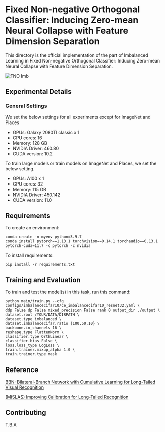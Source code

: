 # Fixed Non-negative Orthogonal Classifier: Inducing Zero-mean Neural Collapse with Feature Dimension Separation

This directory is the official implementation of the part of Imbalanced Learning in Fixed Non-negative Orthogonal Classifier: Inducing Zero-mean Neural Collapse with Feature Dimension Separation.

<img src="figures/fno_imb.jpg" alt="FNO Imb">

## Experimental Details

### General Settings

We set the below settings for all experiments except for ImageNet and Places

- GPUs: Galaxy 2080TI classic x 1
- CPU cores: 16
- Memory: 128 GB
- NVIDIA Driver: 460.80
- CUDA version: 10.2

To train large models or train models on ImageNet and Places, we set the below setting.

- GPUs: A100 x 1
- CPU cores: 32
- Memory: 115 GB
- NVIDIA Driver: 450.142
- CUDA version: 11.0


## Requirements

To create an environment:

```setup
conda create -n myenv python=3.9.7
conda install pytorch==1.13.1 torchvision==0.14.1 torchaudio==0.13.1 pytorch-cuda=11.7 -c pytorch -c nvidia
```

To install requirements:

```setup
pip install -r requirements.txt
```

## Training and Evaluation

To train and test the model(s) in this task, run this command:

```
python main/train.py --cfg configs/imbalancecifar10/ce_imbalancecifar10_resnet32.yaml \
ddp False dp False mixed_precision False rank 0 output_dir ./output \
dataset.root /YOUR/DATA/DIRPATH \
dataset.type imbalanced \
dataset.imbalancecifar.ratio {100,50,10} \
backbone.in_channels 16 \
reshape.type FlattenNorm \
classifier.type OrthLinear \
classifier.bias False \
loss.loss_type LogLoss \
train.trainer.mixup_alpha 1.0 \
train.trainer.type mask
```


## Reference

[BBN: Bilateral-Branch Network with Cumulative Learning for Long-Tailed Visual Recognition](https://github.com/megvii-research/BBN)

[(MiSLAS) Improving Calibration for Long-Tailed Recognition](https://github.com/dvlab-research/MiSLAS)

## Contributing

T.B.A

